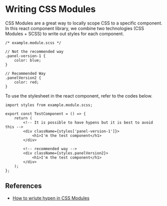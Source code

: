# Writing CSS Modules

CSS Modules are a great way to locally scope CSS to a specific component. In this react component library, we combine two technologies (CSS Modules + SCSS) to write out styles for each component.

```
/* example.module.scss */

// Not the recommended way
.panel-version-1 {
    color: blue;
}

// Recommended Way
.panelVersion2 {
    color: red;
}
```

To use the stylesheet in the react component, refer to the codes below.

```
import styles from example.module.scss;

export const TestComponent = () => {
    return (
        <!-- It is possible to have hypens but it is best to avoid this -->
        <div className={styles['panel-version-1']}>
            <h1>I'm the test component</h1>
        </div>

        <!-- recommended way -->
        <div className={styles.panelVersion2}>
            <h1>I'm the test component</h1>
        </div>
    );
};
```

## References
- [How to wriute hypen in CSS Modules](https://medium.com/@hirodeath/how-to-write-hyphen-in-css-modules-639e53d6740a)
